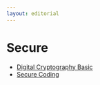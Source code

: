 ```yaml
---
layout: editorial
---
```


# Secure

* [Digital Cryptography Basic](digital_cryptography_basic.md)
* [Secure Coding](secure_coding.md)

